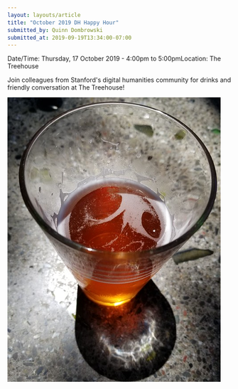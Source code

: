 ```yaml
---
layout: layouts/article
title: "October 2019 DH Happy Hour"
submitted_by: Quinn Dombrowski
submitted_at: 2019-09-19T13:34:00-07:00
---
```



Date/Time: Thursday, 17 October 2019 - 4:00pm to 5:00pmLocation: The Treehouse

Join colleagues from Stanford's digital humanities community for drinks and friendly conversation at The Treehouse!




![](/post-images/43221223371_2e9da21707_z_0.jpg)



